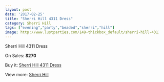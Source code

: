 ```yaml
---
layout: post
date: '2017-02-25'
title: "Sherri Hill 4311 Dress"
category: Sherri Hill
tags: ["evening","party","beaded","sherri","hill"]
image: http://www.lustparties.com/149-thickbox_default/sherri-hill-4311-dress.jpg
---
```

Sherri Hill 4311 Dress

On Sales: **$270**
<a href="https://www.lustparties.com/en/sherri-hill/48-sherri-hill-4311-dress.html"><amp-img layout="responsive" width="600" height="600" src="//www.lustparties.com/149-thickbox_default/sherri-hill-4311-dress.jpg" alt="Sherri Hill 4311 Dress 0" /></a>
<a href="https://www.lustparties.com/en/sherri-hill/48-sherri-hill-4311-dress.html"><amp-img layout="responsive" width="600" height="600" src="//www.lustparties.com/150-thickbox_default/sherri-hill-4311-dress.jpg" alt="Sherri Hill 4311 Dress 1" /></a>

Buy it: [Sherri Hill 4311 Dress](https://www.lustparties.com/en/sherri-hill/48-sherri-hill-4311-dress.html "Sherri Hill 4311 Dress")

View more: [Sherri Hill](https://www.lustparties.com/en/2-sherri-hill "Sherri Hill")